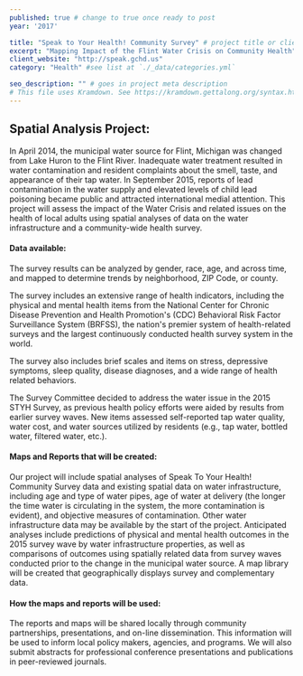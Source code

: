 ```yaml
---
published: true # change to true once ready to post
year: '2017'

title: "Speak to Your Health! Community Survey" # project title or client name
excerpt: "Mapping Impact of the Flint Water Crisis on Community Health" # shows on project list page
client_website: "http://speak.gchd.us"
category: "Health" #see list at `./_data/categories.yml`

seo_description: "" # goes in project meta description
# This file uses Kramdown. See https://kramdown.gettalong.org/syntax.html for syntax
---
```


## Spatial Analysis Project:
In April 2014, the municipal water source for Flint, Michigan was changed from Lake Huron to the Flint River. Inadequate water treatment resulted in water contamination and resident complaints about the smell, taste, and appearance of their tap water. In September 2015, reports of lead contamination in the water supply and elevated levels of child lead poisoning became public and attracted international medial attention. This project will assess the impact of the Water Crisis and related issues on the health of local adults using spatial analyses of data on the water infrastructure and a community-wide health survey.

#### Data available:
The survey results can be analyzed by gender, race, age, and across time, and mapped to determine trends by neighborhood, ZIP Code, or county.

The survey includes an extensive range of health indicators, including the physical and mental health items from the National Center for Chronic Disease Prevention and Health Promotion's (CDC) Behavioral Risk Factor Surveillance System (BRFSS), the nation's premier system of health-related surveys and the largest continuously conducted health survey system in the world.

The survey also includes brief scales and items on stress, depressive symptoms, sleep quality, disease diagnoses, and a wide range of health related behaviors.

The Survey Committee decided to address the water issue in the 2015 STYH Survey, as previous health policy efforts were aided by results from earlier survey waves. New items assessed self-reported tap water quality, water cost, and water sources utilized by residents (e.g., tap water, bottled water, filtered water, etc.).

#### Maps and Reports that will be created:
Our project will include spatial analyses of Speak To Your Health! Community Survey data and existing spatial data on water infrastructure, including age and type of water pipes, age of water at delivery (the longer the time water is circulating in the system, the more contamination is evident), and objective measures of contamination. Other water infrastructure data may be available by the start of the project. Anticipated analyses include predictions of physical and mental health outcomes in the 2015 survey wave by water infrastructure properties, as well as comparisons of outcomes using spatially related data from survey waves conducted prior to the change in the municipal water source. A map library will be created that geographically displays survey and complementary data.

#### How the maps and reports will be used:
The reports and maps will be shared locally through community partnerships, presentations, and on-line dissemination. This information will be used to inform local policy makers, agencies, and programs. We will also submit abstracts for professional conference presentations and publications in peer-reviewed journals.
